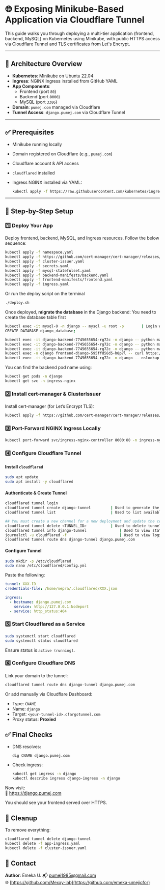 
# 🌐 Exposing Minikube-Based Application via Cloudflare Tunnel

This guide walks you through deploying a multi-tier application (frontend, backend, MySQL) on Kubernetes using Minikube, with public HTTPS access via Cloudflare Tunnel and TLS certificates from Let's Encrypt.

---

## 🧱 Architecture Overview

- **Kubernetes**: Minikube on Ubuntu 22.04  
- **Ingress**: NGINX Ingress installed from GitHub YAML  
- **App Components**:
  - Frontend (port `80`)
  - Backend (port `8000`)
  - MySQL (port `3306`)
- **Domain**: `pumej.com` managed via Cloudflare  
- **Tunnel Access**: `django.pumej.com` via Cloudflare Tunnel

---

## ✅ Prerequisites

- Minikube running locally
- Domain registered on Cloudflare (e.g., `pumej.com`)
- Cloudflare account & API access
- `cloudflared` installed
- Ingress NGINX installed via YAML:

  ```bash
  kubectl apply -f https://raw.githubusercontent.com/kubernetes/ingress-nginx/controller-v1.10.1/deploy/static/provider/cloud/deploy.yaml
  ```

---

## 🔧 Step-by-Step Setup

### 1️⃣ Deploy Your App

Deploy frontend, backend, MySQL, and Ingress resources. Follow the below sequence:

```bash
kubectl apply -f namespace.yaml
kubectl apply -f https://github.com/cert-manager/cert-manager/releases/download/v1.15.1/cert-manager.yaml
kubectl apply -f cluster-issuer.yaml
kubectl apply -f secrets.yaml
kubectl apply -f mysql-statefulset.yaml
kubectl apply -f backend-manifests/backend.yaml
kubectl apply -f frontend-manifests/frontend.yaml
kubectl apply -f ingress.yaml
```

Or run the deploy script on the terminal

```bash
./deploy.sh
```

Once deployed, **migrate the database** in the Django backend: You need to create the database table first

```bash
kubectl exec -it mysql-0 -n django -- mysql -u root -p        | Login with password set in secrets file. 
CREATE DATABASE django_database;

kubectl exec -it django-backend-7745655654-rg72c -n django -- python manage.py makemigrations 
kubectl exec -it django-backend-7745655654-rg72c -n django -- python manage.py migrate
kubectl exec -it django-backend-7745655654-rg72c -n django -- python manage.py createsuperuser
kubectl exec -n django frontend-django-595ffd56d5-h8p7l -- curl https://django.pumej.com/api
kubectl exec -it django-backend-7745655654-rg72c -n django -- nslookup mysql-django

```

You can find the backend pod name using:

```bash
kubectl get pods -n django
kubectl get svc -n ingress-nginx
```

### 2️⃣ Install cert-manager & ClusterIssuer

Install cert-manager (for Let’s Encrypt TLS):

```bash
kubectl apply -f https://github.com/cert-manager/cert-manager/releases/download/v1.15.1/cert-manager.yaml
```

### 3️⃣ Port-Forward NGINX Ingress Locally

```bash
kubectl port-forward svc/ingress-nginx-controller 8000:80 -n ingress-nginx
```

### 4️⃣ Configure Cloudflare Tunnel

#### Install `cloudflared`

```bash
sudo apt update
sudo apt install -y cloudflared
```

#### Authenticate & Create Tunnel

```bash
cloudflared tunnel login
cloudflared tunnel create django-tunnel         | Used to generate the Tunnel ID 
cloudflared tunnel list                         | Used to list available tunnels 

## You must create a new channel for a new deployment and update the config file after creating a new channel 
cloudflared tunnel delete <TUNNEL_ID>           | Used to delete tunnel list 
cloudflared tunnel info django-tunnel               | Used to view status 
journalctl -u cloudflared -f                        | Used to view logs 
cloudflared tunnel route dns django-tunnel django.pumej.com             | Used to update CNAME to cloudfared
```

#### Configure Tunnel

```bash
sudo mkdir -p /etc/cloudflared
sudo nano /etc/cloudflared/config.yml
```

Paste the following:

```yaml
tunnel: XXX-ID
credentials-file: /home/nepra/.cloudflared/XXX.json

ingress:
  - hostname: django.pumej.com
    service: http://127.0.0.1:Nodeport
  - service: http_status:404
```

### 5️⃣ Start Cloudflared as a Service

```bash
sudo systemctl start cloudflared
sudo systemctl status cloudflared
```

Ensure status is `active (running)`.

### 6️⃣ Configure Cloudflare DNS

Link your domain to the tunnel:

```bash
cloudflared tunnel route dns django-tunnel django.pumej.com
```

Or add manually via Cloudflare Dashboard:

- Type: `CNAME`
- Name: `django`
- Target: `<your-tunnel-id>.cfargotunnel.com`
- Proxy status: **Proxied**

## ✅ Final Checks

- DNS resolves:

  ```bash
  dig CNAME django.pumej.com
  ```

- Check ingress:

  ```bash
  kubectl get ingress -n django
  kubectl describe ingress django-ingress -n django
  ```

Now visit:  
🔗 <https://django.pumej.com>

You should see your frontend served over HTTPS.

## 🧼 Cleanup

To remove everything:

```bash
cloudflared tunnel delete django-tunnel
kubectl delete -f app-ingress.yaml
kubectl delete -f cluster-issuer.yaml
```

## 📧 Contact

**Author**: Emeka U.
📬 <pumej1985@gmail.com>  
🌐 [https://github.com/Mexxy-lab](https://github.com/emeka-umejiofor)
